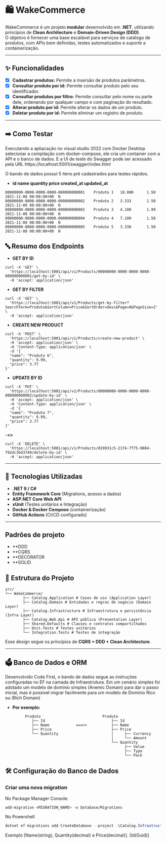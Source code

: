 # 🛍️ WakeCommerce

WakeCommerce é um projeto **modular** desenvolvido em **.NET**, utilizando princípios de **Clean Architecture** e **Domain-Driven Design (DDD)**.  
O objetivo é fornecer uma base escalável para serviços de catálogo de produtos, com APIs bem definidas, testes automatizados e suporte a containerização.

---

## ✨ Funcionalidades

- [x] **Cadastrar produtos:** Permite a insersão de produtos parâmetros.
- [x] **Consultar produto por id:** Permite consultar produto pelo seu identificador.
- [X] **Consultar produtos por filtro:** Permite consultar pelo nome ou parte dele, ordenando por qualquer campo e com paginação do resultado.
- [X] **Alterar produto por id:** Permite alterar os dados de um produto.
- [X] **Deletar produto por id:** Permite eliminar um registro de produto.

---

## ➡️ Como Testar
Executando a apliacação no visual studio 2022 com Docker Desktop selecionar a compilação com docker-compose, ele cria um container com a API e o banco de dados.
E a UI de teste do Swagger pode ser acessado pela URL https://localhost:5001/swagger/index.html

O bando de dados possui 5 itens pré cadastrados para testes rápidos.
- **id									name	   	quantity	price	created_at				updated_at**
```  
00000000-0000-0000-0000-000000000001	Produto 1	10.000		1.50	2021-11-08 00:00:00+00	N
00000000-0000-0000-0000-000000000002	Produto 2	3.333		1.50	2021-11-08 00:00:00+00	N
00000000-0000-0000-0000-000000000003	Produto 3	4.100		1.99	2021-11-08 00:00:00+00	N
00000000-0000-0000-0000-000000000004	Produto 4	7.100		1.50	2021-11-08 00:00:00+00	N
00000000-0000-0000-0000-000000000005	Produto 5	3.330		1.50	2021-11-08 00:00:00+00	N
```
## 🔤 Resumo dos Endpoints
- **GET BY ID**
```
curl -X 'GET' \
  'https://localhost:5001/api/v1/Products/00000000-0000-0000-0000-000000000001/get-by-id' \
  -H 'accept: application/json'
```
- **GET BY FILTER**
```
curl -X 'GET' \
  'https://localhost:5001/api/v1/Products/get-by-filter?SearchTerm=Produto&SortColumn=Price&SortOrder=desc&Page=0&PageSize=2' \
  -H 'accept: application/json'
```
- **CREATE NEW PRODUCT**
```
curl -X 'POST' \
  'https://localhost:5001/api/v1/Products/create-new-product' \
  -H 'accept: application/json' \
  -H 'Content-Type: application/json' \
  -d '{
  "name": "Produto 6",
  "quantity": 9.99,
  "price": 3.77
}'
```
- **UPDATE BY ID**
```
curl -X 'PUT' \
  'https://localhost:5001/api/v1/Products/00000000-0000-0000-0000-000000000002/update-by-id' \
  -H 'accept: application/json' \
  -H 'Content-Type: application/json' \
  -d '{
  "name": "Produto 7",
  "quantity": 9.99,
  "price": 3.77
}'
```
-**<<DELETE BY ID>>**
```
curl -X 'DELETE' \
  'https://localhost:5001/api/v1/Products/019931c5-21f4-7f75-9884-f92dc3bd3749/delete-by-id' \
  -H 'accept: application/json'
```
---

## 🚀 Tecnologias Utilizadas
- **.NET 9 / C#**
- **Entity Framework Core** (Migrations, acesso a dados)
- **ASP.NET Core Web API**
- **xUnit** (Testes unitários e Integração)
- **Docker & Docker Compose** (containerização)
- **GitHub Actions** (CI/CD configurado)
---

## Padrões de projeto
- **DDD
- **CQRS
- **DECORATOR
- **SOLID

## 📂 Estrutura do Projeto
```
src/
└── WakeCommerce/
		├── Catalog.Application # Casos de uso (Application Layer)
		├── Catalog.Domain # Entidades e regras de negócio (Domain Layer)
		├── Catalog.Infrastructure # Infraestrutura e persistência (Infra Layer)
		├── Catalog.Web.Api # API pública (Presentation Layer)
		├── Shared.Defaults # Classes e contratos compartilhados
		├── Unit.Tests # Testes unitários
		└── Integration.Tests # Testes de integração
```  
Esse design segue os princípios de **CQRS + DDD + Clean Architecture**.

---
## 🗳️ Banco de Dados e ORM
Desenvolvido Code First, o bando de dados segue as instruções configuradas no EF na camada de Infraestrutura.
Em um cenário simples foi adotado um modelo de domínio simples (Anemic Domain) para dar o passo inicial, mas é possível migrar facilmente para um modelo de Domínio Rico ou (Rich Domain)
- **Por exemplo:**
```
		 Produto							Produto
 			├── Id								├── Id
			├── Name			===>>			├── Name
   			├── Price							├── Price
	  		└── Quantity						|	  ├── Currency
	 											|	  └── Amount
			 									└── Quantity
			 										  ├── Value
													  ├── Type
													  └── Pack
```
## 🛠️ Configuração do Banco de Dados

### Criar uma nova migration
No Package Manager Console:
```Package Manager CLI
add-migration <MIGRATION_NAME> -o Database/Migrations
```
No Powershell
```powershell
dotnet ef migrations add CreateDatabase --project .\Catalog.Infrastructure\ --startup-project .\Catalog.Web.Api\ -o Database/Migrations
```

Exemplo
[Name(string), Quantity(decimal) e Price(decimal)].
 [Id(Guid)]
